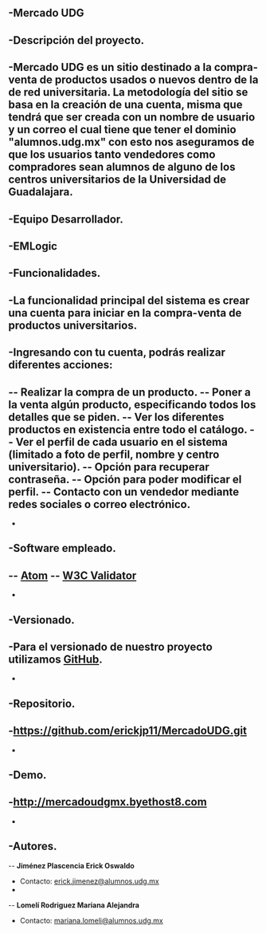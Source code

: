-Mercado UDG 
 ----------------------
 -Descripción del proyecto.
 ---------------------------
 -**Mercado UDG** es un sitio destinado a la compra-venta de productos usados o nuevos dentro de la de red universitaria. La metodología del sitio se basa en la creación de una cuenta, misma que tendrá que ser creada con un nombre de usuario y un correo el cual tiene que tener el dominio **"alumnos.udg.mx"** con esto nos aseguramos de que los usuarios tanto vendedores como compradores sean alumnos de alguno de los centros universitarios de la **Universidad de Guadalajara**.
 -
 -Equipo Desarrollador.
 ---------------------------
 -EMLogic
 -
 -Funcionalidades.
 -------------------
 -La funcionalidad principal del sistema es crear una cuenta para iniciar en la compra-venta de productos universitarios.
 -
 -Ingresando con tu cuenta, podrás realizar diferentes acciones:
 -
 -- Realizar la compra de un producto.
 -- Poner a la venta algún producto, especificando todos los detalles que se piden. 
 -- Ver los diferentes productos en existencia entre todo el catálogo.
 -- Ver el perfil de cada usuario en el sistema (limitado a foto de perfil, nombre y centro universitario).
 -- Opción para recuperar contraseña.
 -- Opción para poder modificar el perfil.
 -- Contacto con un vendedor mediante redes sociales o correo electrónico. 
 -
 -
 -Software empleado.
 -------------------
 -- [Atom](https://atom.io/)
 -- [W3C Validator]( https://validator.w3.org/) 
 -
 -
 -Versionado.
 -------------------
 -Para el versionado de nuestro proyecto utilizamos [GitHub]( https://github.com/).
 -
 -
 -Repositorio.
 -------------------
 -https://github.com/erickjp11/MercadoUDG.git
 -
 -
 -Demo.
 -------------------
 -http://mercadoudgmx.byethost8.com
 -
 -
 -Autores.
 -------------------
 -- **Jiménez Plascencia Erick Oswaldo**
 - Contacto: erick.jimenez@alumnos.udg.mx
 -
 -- **Lomelí Rodriguez Mariana Alejandra**
 - Contacto: mariana.lomeli@alumnos.udg.mx
